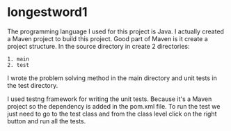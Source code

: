 # longestword1
The programming language I used for this project is Java. I actually created a Maven project to build this project. Good part of Maven is it create
a project structure. In the source directory in create 2 directories:

	1. main
	2. test
	
I wrote the problem solving method in the main directory and unit tests in the test directory. 

I used testng framework for writing the unit tests. Because it's a Maven project so the dependency is added in the pom.xml file.
To run the test we just need to go to the test class and from the class level click on the right button and run all the tests.

